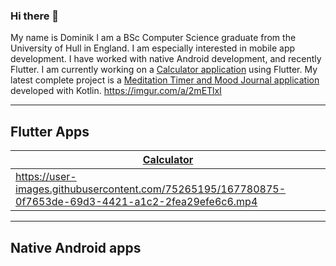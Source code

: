 ### Hi there 👋
My name is Dominik I am a BSc Computer Science graduate from the University of Hull in England. I am especially interested in mobile app development. I have worked with native Android development, and recently Flutter. I am currently working on a [Calculator application](https://github.com/Domininiuk/calculator) using Flutter. My latest complete project is a [Meditation Timer and Mood Journal application](https://github.com/Domininiuk/Meditation_timer) developed with Kotlin.
https://imgur.com/a/2mETlxI
____
## Flutter Apps

| [Calculator](https://github.com/Domininiuk/calculator)   
| ------------- |
| https://user-images.githubusercontent.com/75265195/167780875-0f7653de-69d3-4421-a1c2-2fea29efe6c6.mp4




___
## Native Android apps





<!--
**Domininiuk/Domininiuk** is a ✨ _special_ ✨ repository because its `README.md` (this file) appears on your GitHub profile.

Here are some ideas to get you started:

- 🔭 I’m currently working on ...
- 🌱 I’m currently learning ...
- 👯 I’m looking to collaborate on ...
- 🤔 I’m looking for help with ...
- 💬 Ask me about ...
- 📫 How to reach me: ...
- 😄 Pronouns: ...
- ⚡ Fun fact: ...
-->

